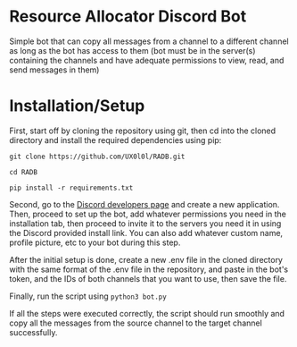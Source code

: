 # Resource Allocator Discord Bot
Simple bot that can copy all messages from a channel to a different channel as long as the bot has access to them (bot must be in the server(s) containing the channels and have adequate permissions to view, read, and send messages in them)

# Installation/Setup
First, start off by cloning the repository using git, then cd into the cloned directory and install the required dependencies using pip:

`git clone https://github.com/UX0l0l/RADB.git`

`cd RADB`

`pip install -r requirements.txt`

Second, go to the [Discord developers page](https://discord.com/developers/applications/) and create a new application. Then, proceed to set up the bot, add whatever permissions you need in the installation tab, then proceed to invite it to the servers you need it in using the Discord provided install link. You can also add whatever custom name, profile picture, etc to your bot during this step.

After the initial setup is done, create a new .env file in the cloned directory with the same format of the .env file in the repository, and paste in the bot's token, and the IDs of both channels that you want to use, then save the file.

Finally, run the script using `python3 bot.py`

If all the steps were executed correctly, the script should run smoothly and copy all the messages from the source channel to the target channel successfully.
